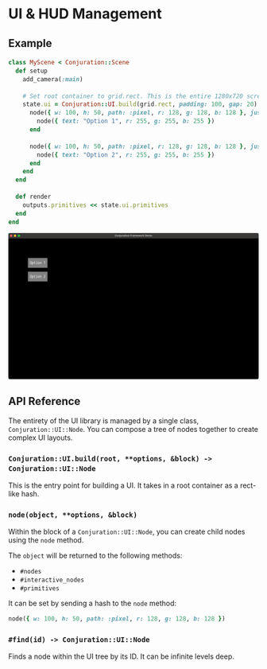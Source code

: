 # UI & HUD Management

## Example

```ruby
class MyScene < Conjuration::Scene
  def setup
    add_camera(:main)

    # Set root container to grid.rect. This is the entire 1280x720 screen.
    state.ui = Conjuration::UI.build(grid.rect, padding: 100, gap: 20) do
      node({ w: 100, h: 50, path: :pixel, r: 128, g: 128, b: 128 }, justify: :center, align: :center) do
        node({ text: "Option 1", r: 255, g: 255, b: 255 })
      end

      node({ w: 100, h: 50, path: :pixel, r: 128, g: 128, b: 128 }, justify: :center, align: :center) do
        node({ text: "Option 2", r: 255, g: 255, b: 255 })
      end
    end
  end

  def render
    outputs.primitives << state.ui.primitives
  end
end
```

![Example Scene](images/ui-example-scene.png)

## API Reference

The entirety of the UI library is managed by a single class, `Conjuration::UI::Node`. You can compose a tree of nodes together to create complex UI layouts.

### `Conjuration::UI.build(root, **options, &block) -> Conjuration::UI::Node`

This is the entry point for building a UI. It takes in a root container as a rect-like hash.

### `node(object, **options, &block)`

Within the block of a `Conjuration::UI::Node`, you can create child nodes using the `node` method.

The `object` will be returned to the following methods:

- `#nodes`
- `#interactive_nodes`
- `#primitives`

It can be set by sending a hash to the `node` method:

```ruby
node({ w: 100, h: 50, path: :pixel, r: 128, g: 128, b: 128 })
```

### `#find(id) -> Conjuration::UI::Node`

Finds a node within the UI tree by its ID. It can be infinite levels deep.
